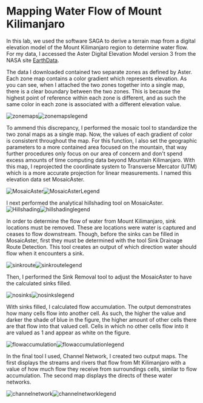 # Mapping Water Flow of Mount Kilimanjaro

In this lab, we used the software SAGA to derive a terrain map from a digital elevation model of the Mount Kilimanjaro region to determine water flow. For my data, I accessed the Aster Digital Elevation Model version 3 from the NASA site [EarthData](https://earthdata.nasa.gov/).

The data I downloaded contained two separate zones as defined by Aster. Each zone map contains a color gradient which represents elevation. As you can see, when I attached the two zones together into a single map, there is a clear boundary between the two zones. This is because the highest point of reference within each zone is different, and as such the same color in each zone is associated with a different elevation value. 

![zonemaps](https://github.com/Ian8VT/Ian8VT.github.io/blob/master/zonemaps.png)![zonemapslegend](https://github.com/Ian8VT/Ian8VT.github.io/blob/master/zonemaps_legend.png)



To ammend this discrepancy, I performed the mosaic tool to standardize the two zonal maps as a single map. Now, the values of each gradient of color is consistent throughout the map. For this function, I also set the geographic parameters to a more contained area focused on the mountain, that way further procedures only focus on our area of concern and don't spend excess amounts of time computing data beyond Mountain Kilimanjaro. With this map, I reprojected the coordinate system to Transverse Mercator (UTM) which is a more accurate projection for linear measurements. I named this elevation data set MosaicAster. 

![MosaicAster](https://github.com/Ian8VT/Ian8VT.github.io/blob/master/mosaicastermap.png)![MosaicAsterLegend](https://github.com/Ian8VT/Ian8VT.github.io/blob/master/mosaicastermap_legend.png)



I next performed the analytical hillshading tool on MosaicAster. ![Hillshading](https://github.com/Ian8VT/Ian8VT.github.io/blob/master/hillshademap.png)![hillshadinglegend](https://github.com/Ian8VT/Ian8VT.github.io/blob/master/hillshademap_legend.png)

In order to determine the flow of water from Mount Kilimanjaro, sink locations must be removed. These are locations were water is captured and ceases to flow downstream. Though, before the sinks can be filled in MosaicAster, first they must be determined with the tool Sink Drainage Route Detection. This tool creates an output of which direction water should flow when it encounters a sink. 

![sinkroute](https://github.com/Ian8VT/Ian8VT.github.io/blob/master/sinkroutemap.png)![sinkroutelegend](https://github.com/Ian8VT/Ian8VT.github.io/blob/master/sinkroutemap_legend.png)



Then, I performed the Sink Removal tool to adjust the MosaicAster to have the calculated sinks filled. 

![nosinks](https://github.com/Ian8VT/Ian8VT.github.io/blob/master/nosinksmap.png)![nosinkslegend](https://github.com/Ian8VT/Ian8VT.github.io/blob/master/nosinksmap_legend.png)



With sinks filled, I calculated flow accumulation. The output demonstrates how many cells flow into another cell. As such, the higher the value and darker the shade of blue in the figure, the higher amount of other cells there are that flow into that valued cell. Cells in which no other cells flow into it are valued as 1 and appear as white on the figure. 

![flowaccumulation](https://github.com/Ian8VT/Ian8VT.github.io/blob/master/flowaccumulationmap.png)![flowaccumulationlegend](https://github.com/Ian8VT/Ian8VT.github.io/blob/master/flowaccumulationmap_legend.png)

In the final tool I used, Channel Network, I created two output maps. The first displays the streams and rivers that flow from Mt Kilimanjaro with a value of how much flow they receive from surroundings cells, similar to flow accumulation. The second map displays the directs of these water networks. 

![channelnetwork](https://github.com/Ian8VT/Ian8VT.github.io/blob/master/channelnetworkmap.png)![channelnetworklegend](https://github.com/Ian8VT/Ian8VT.github.io/blob/master/channelnetworkmap_legend.png)

